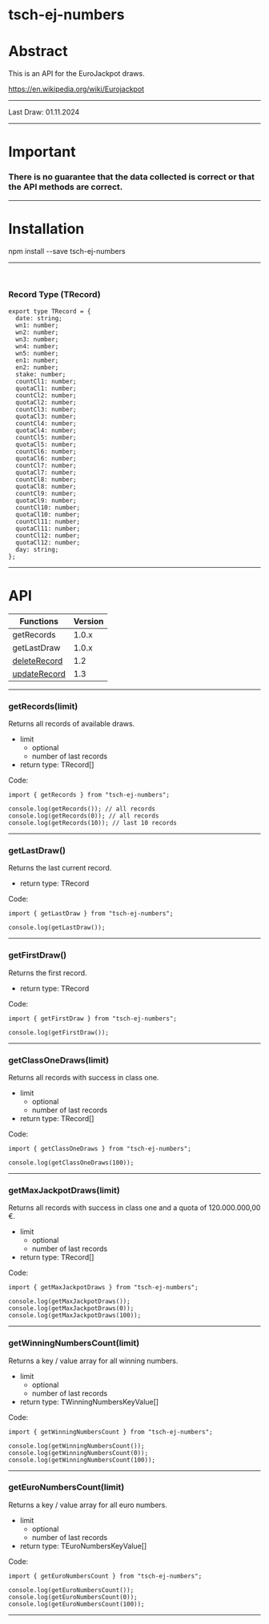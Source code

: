 # tsch-ej-numbers

# Abstract

This is an API for the EuroJackpot draws.

https://en.wikipedia.org/wiki/Eurojackpot

<hr/>
Last Draw: 01.11.2024
<hr/>

# Important

### There is no guarantee that the data collected is correct or that the API methods are correct.

<hr/>

# Installation

npm install --save tsch-ej-numbers

<hr/>
<br/>

### Record Type (TRecord)

```
export type TRecord = {
  date: string;
  wn1: number;
  wn2: number;
  wn3: number;
  wn4: number;
  wn5: number;
  en1: number;
  en2: number;
  stake: number;
  countCl1: number;
  quotaCl1: number;
  countCl2: number;
  quotaCl2: number;
  countCl3: number;
  quotaCl3: number;
  countCl4: number;
  quotaCl4: number;
  countCl5: number;
  quotaCl5: number;
  countCl6: number;
  quotaCl6: number;
  countCl7: number;
  quotaCl7: number;
  countCl8: number;
  quotaCl8: number;
  countCl9: number;
  quotaCl9: number;
  countCl10: number;
  quotaCl10: number;
  countCl11: number;
  quotaCl11: number;
  countCl12: number;
  quotaCl12: number;
  day: string;
};
```

<hr/>

# API

| Functions                     | Version |
| ----------------------------- | ------- |
| getRecords                    | 1.0.x   |
| getLastDraw                   | 1.0.x   |
| [deleteRecord](#deleterecord) | 1.2     |
| [updateRecord](#updaterecord) | 1.3     |

<hr/>

### getRecords(limit)

Returns all records of available draws.

- limit
  - optional
  - number of last records
- return type: TRecord[]

Code:

```
import { getRecords } from "tsch-ej-numbers";

console.log(getRecords()); // all records
console.log(getRecords(0)); // all records
console.log(getRecords(10)); // last 10 records
```

<hr/>

### getLastDraw()

Returns the last current record.

- return type: TRecord

Code:

```
import { getLastDraw } from "tsch-ej-numbers";

console.log(getLastDraw());
```

<hr/>

### getFirstDraw()

Returns the first record.

- return type: TRecord

Code:

```
import { getFirstDraw } from "tsch-ej-numbers";

console.log(getFirstDraw());
```

<hr/>

### getClassOneDraws(limit)

Returns all records with success in class one.

- limit
  - optional
  - number of last records
- return type: TRecord[]

Code:

```
import { getClassOneDraws } from "tsch-ej-numbers";

console.log(getClassOneDraws(100));
```

<hr/>

### getMaxJackpotDraws(limit)

Returns all records with success in class one and a quota of 120.000.000,00 €.

- limit
  - optional
  - number of last records
- return type: TRecord[]

Code:

```
import { getMaxJackpotDraws } from "tsch-ej-numbers";

console.log(getMaxJackpotDraws());
console.log(getMaxJackpotDraws(0));
console.log(getMaxJackpotDraws(100));
```

<hr/>

### getWinningNumbersCount(limit)

Returns a key / value array for all winning numbers.

- limit
  - optional
  - number of last records
- return type: TWinningNumbersKeyValue[]

Code:

```
import { getWinningNumbersCount } from "tsch-ej-numbers";

console.log(getWinningNumbersCount());
console.log(getWinningNumbersCount(0));
console.log(getWinningNumbersCount(100));
```

<hr/>

### getEuroNumbersCount(limit)

Returns a key / value array for all euro numbers.

- limit
  - optional
  - number of last records
- return type: TEuroNumbersKeyValue[]

Code:

```
import { getEuroNumbersCount } from "tsch-ej-numbers";

console.log(getEuroNumbersCount());
console.log(getEuroNumbersCount(0));
console.log(getEuroNumbersCount(100));
```

<hr/>
